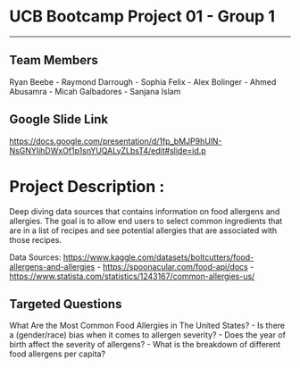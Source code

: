 # UCB Bootcamp Project 01 - Group 1
---
## Team Members 

Ryan Beebe - Raymond Darrough - Sophia Felix - Alex Bolinger - Ahmed Abusamra - Micah Galbadores - Sanjana Islam



## Google Slide Link
https://docs.google.com/presentation/d/1fp_bMJP9hUlN-NsGNYIihDWxOf1p1snYUQALyZLbsT4/edit#slide=id.p



# Project Description :

Deep diving data sources that contains information on food allergens and allergies. The goal is to allow end users to select common ingredients that are in a list of recipes and see potential allergies that are associated with those recipes.


Data Sources:
https://www.kaggle.com/datasets/boltcutters/food-allergens-and-allergies - https://spoonacular.com/food-api/docs - https://www.statista.com/statistics/1243167/common-allergies-us/



## Targeted Questions
What Are the Most Common Food Allergies in The United States? - Is there a (gender/race) bias when it comes to allergen severity? - Does the year of birth affect the severity of allergens? - What is the breakdown of different food allergens per capita?

